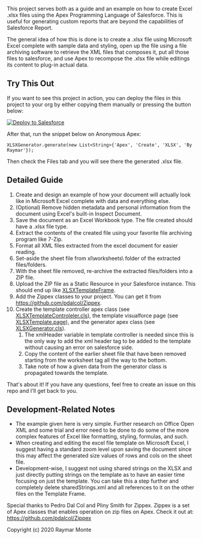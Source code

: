 This project serves both as a guide and an example on how to create Excel .xlsx files using the Apex Programming Language of Salesforce. This is useful for generating custom reports that are beyond the capabilities of Salesforce Report.

The general idea of how this is done is to create a .xlsx file using Microsoft Excel complete with sample data and styling, open up the file using a file archiving software to retrieve the XML files that composes it, put all those files to salesforce, and use Apex to recompose the .xlsx file while editings its content to plug-in actual data.

## Try This Out
If you want to see this project in action, you can deploy the files in this project to your org by either copying them manually or pressing the button below:

<a href="https://githubsfdeploy.herokuapp.com?owner=RaymarMonte&repo=apex-create-xlsx">
  <img alt="Deploy to Salesforce"
       src="https://raw.githubusercontent.com/afawcett/githubsfdeploy/master/src/main/webapp/resources/img/deploy.png">
</a>

After that, run the snippet below on Anonymous Apex:
```apex
XLSXGenerator.generate(new List<String>{'Apex', 'Create', 'XLSX', 'By Raymar'});
```
Then check the Files tab and you will see there the generated .xlsx file.

## Detailed Guide
1. Create and design an example of how your document will actually look like in Microsoft Excel complete with data and everything else.
2. (Optional) Remove hidden metadata and personal information from the document using Excel's built-in Inspect Document.
3. Save the document as an Excel Workbook type. The file created should have a .xlsx file type.
4. Extract the contents of the created file using your favorite file archiving program like 7-Zip.
5. Format all XML files extracted from the excel document for easier reading.
6. Set-aside the sheet file from xl\worksheets\ folder of the extracted files/folders.
7. With the sheet file removed, re-archive the extracted files/folders into a ZIP file.
8. Upload the ZIP file as a Static Resource in your Salesforce instance. This should end up like [XLSXTemplateFrame](force-app/main/default/staticresources/XLSXTemplateFrame).
9. Add the Zippex classes to your project. You can get it from https://github.com/pdalcol/Zippex.
10. Create the template controller apex class (see [XLSXTemplateControleler.cls](force-app/main/default/classes/XLSXTemplateController.cls)), the template visualforce page (see [XLSXTemplate.page](force-app/main/default/pages/XLSXTemplate.page)), and the generator apex class (see [XLSXGenerator.cls](force-app/main/default/classes/XLSXGenerator.cls)).
    1. The xmlHeader variable in template controller is needed since this is the only way to add the xml header tag to be added to the template without causing an error on salesforce side.
    2. Copy the content of the earlier sheet file that have been removed starting from the worksheet tag all the way to the bottom.
    3. Take note of how a given data from the generator class is propagated towards the template.

That's about it! If you have any questions, feel free to create an issue on this repo and I'll get back to you.

## Development-Related Notes
- The example given here is very simple. Further research on Office Open XML and some trial and error need to be done to do some of the more complex features of Excel like formatting, styling, formulas, and such.
- When creating and editing the excel file template on Microsoft Excel, I suggest having a standard zoom level upon saving the document since this may affect the generated size values of rows and cols on the sheet file.
- Development-wise, I suggest not using shared strings on the XLSX and just directly putting strings on the template as to have an easier time focusing on just the template. You can take this a step further and completely delete sharedStrings.xml and all references to it on the other files on the Template Frame.

Special thanks to Pedro Dal Col and Pliny Smith for Zippex. Zippex is a set of Apex classes that enables operation on zip files on Apex. Check it out at: https://github.com/pdalcol/Zippex

Copyright (c) 2020 Raymar Monte
